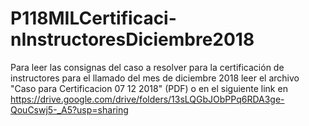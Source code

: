 # P118MILCertificaci-nInstructoresDiciembre2018
Para leer las consignas del caso a resolver para la certificación de instructores para el llamado del mes de diciembre 2018 leer el archivo "Caso para Certificacion 07 12 2018" (PDF) o en el siguiente link en https://drive.google.com/drive/folders/13sLQGbJObPPq6RDA3ge-QouCswj5-_A5?usp=sharing


